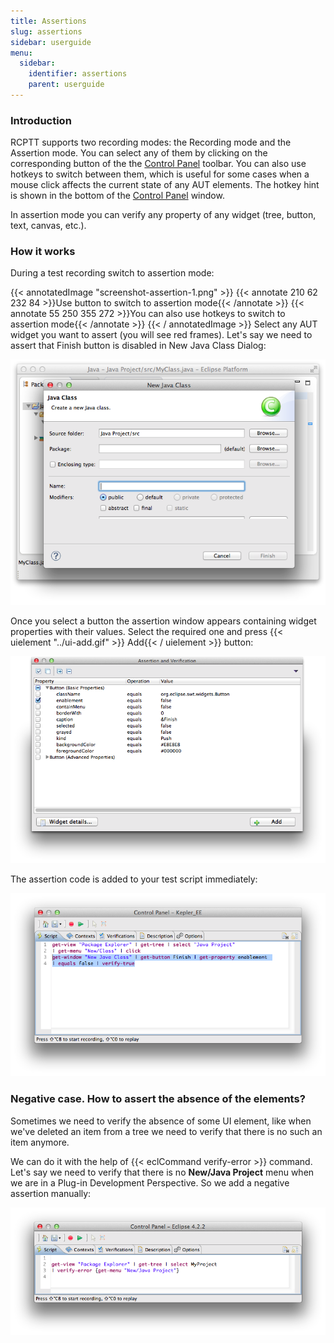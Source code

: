 ```yaml
---
title: Assertions
slug: assertions
sidebar: userguide
menu:
  sidebar:
    identifier: assertions
    parent: userguide
---
```


### Introduction

RCPTT supports two recording modes: the Recording mode and the Assertion mode. 
You can select any of them by clicking on the corresponding button of the 
the [Control Panel](../controlpanel/) toolbar. 
You can also use hotkeys to switch between them, which is useful for some cases when a mouse click affects the 
current state of any AUT elements. The hotkey hint is shown in the bottom 
of the [Control Panel](../controlpanel/) window.

In assertion mode you can verify any property of any widget (tree, button, text, canvas, etc.).

### How it works

During a test recording switch to assertion mode:

{{< annotatedImage "screenshot-assertion-1.png" >}}
{{< annotate 210 62 232 84 >}}Use button to switch to assertion mode{{< /annotate >}}
{{< annotate 55 250 355 272 >}}You can also use hotkeys to switch to assertion mode{{< /annotate >}}
{{< / annotatedImage >}}
Select any AUT widget you want to assert (you will see red frames). 
Let's say we need to assert that Finish button is disabled in New Java Class Dialog:

![](screenshot-assertion-2.png)

Once you select a button the assertion window appears containing widget properties with their values.
Select the required one and press {{< uielement "../ui-add.gif" >}} Add{{< / uielement >}} button:

![](screenshot-assertion-3.png)

The assertion code is added to your test script immediately:

![](screenshot-assertion-4.png)
  
  ### Negative case. How to assert the absence of the elements?
  
  Sometimes we need to verify the absence of some UI element, like when we've deleted an item from a tree we 
  need to verify that there is no such an item anymore.
  
  We can do it with the help of {{< eclCommand verify-error >}} command.
  Let's say we need to verify that there is no **New/Java Project** menu when we are in a Plug-in Development Perspective.
  So we add a negative assertion manually:
  
![](screenshot-assertion-5.png)
   
  
  
